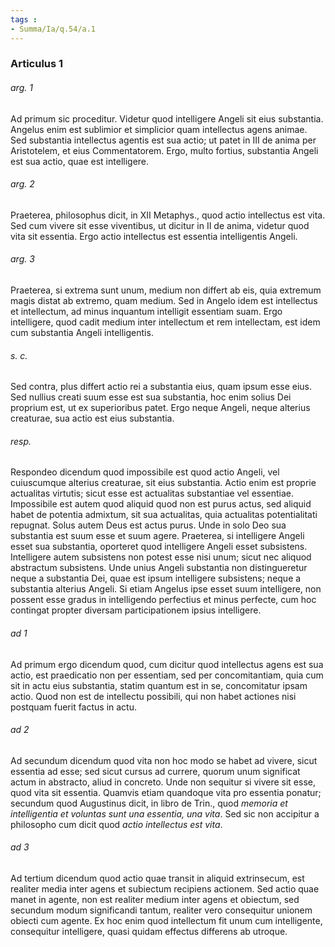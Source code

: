 ```yaml
---
tags : 
- Summa/Ia/q.54/a.1
---
```


### Articulus 1

###### arg. 1
Ad primum sic proceditur. Videtur quod intelligere Angeli sit eius substantia. Angelus enim est sublimior et simplicior quam intellectus agens animae. Sed substantia intellectus agentis est sua actio; ut patet in III de anima per Aristotelem, et eius Commentatorem. Ergo, multo fortius, substantia Angeli est sua actio, quae est intelligere.

###### arg. 2
Praeterea, philosophus dicit, in XII Metaphys., quod actio intellectus est vita. Sed cum vivere sit esse viventibus, ut dicitur in II de anima, videtur quod vita sit essentia. Ergo actio intellectus est essentia intelligentis Angeli.

###### arg. 3
Praeterea, si extrema sunt unum, medium non differt ab eis, quia extremum magis distat ab extremo, quam medium. Sed in Angelo idem est intellectus et intellectum, ad minus inquantum intelligit essentiam suam. Ergo intelligere, quod cadit medium inter intellectum et rem intellectam, est idem cum substantia Angeli intelligentis.

###### s. c.
Sed contra, plus differt actio rei a substantia eius, quam ipsum esse eius. Sed nullius creati suum esse est sua substantia, hoc enim solius Dei proprium est, ut ex superioribus patet. Ergo neque Angeli, neque alterius creaturae, sua actio est eius substantia.

###### resp.
Respondeo dicendum quod impossibile est quod actio Angeli, vel cuiuscumque alterius creaturae, sit eius substantia. Actio enim est proprie actualitas virtutis; sicut esse est actualitas substantiae vel essentiae. Impossibile est autem quod aliquid quod non est purus actus, sed aliquid habet de potentia admixtum, sit sua actualitas, quia actualitas potentialitati repugnat. Solus autem Deus est actus purus. Unde in solo Deo sua substantia est suum esse et suum agere. Praeterea, si intelligere Angeli esset sua substantia, oporteret quod intelligere Angeli esset subsistens. Intelligere autem subsistens non potest esse nisi unum; sicut nec aliquod abstractum subsistens. Unde unius Angeli substantia non distingueretur neque a substantia Dei, quae est ipsum intelligere subsistens; neque a substantia alterius Angeli. Si etiam Angelus ipse esset suum intelligere, non possent esse gradus in intelligendo perfectius et minus perfecte, cum hoc contingat propter diversam participationem ipsius intelligere.

###### ad 1
Ad primum ergo dicendum quod, cum dicitur quod intellectus agens est sua actio, est praedicatio non per essentiam, sed per concomitantiam, quia cum sit in actu eius substantia, statim quantum est in se, concomitatur ipsam actio. Quod non est de intellectu possibili, qui non habet actiones nisi postquam fuerit factus in actu.

###### ad 2
Ad secundum dicendum quod vita non hoc modo se habet ad vivere, sicut essentia ad esse; sed sicut cursus ad currere, quorum unum significat actum in abstracto, aliud in concreto. Unde non sequitur si vivere sit esse, quod vita sit essentia. Quamvis etiam quandoque vita pro essentia ponatur; secundum quod Augustinus dicit, in libro de Trin., quod *memoria et intelligentia et voluntas sunt una essentia, una vita*. Sed sic non accipitur a philosopho cum dicit quod *actio intellectus est vita*.

###### ad 3
Ad tertium dicendum quod actio quae transit in aliquid extrinsecum, est realiter media inter agens et subiectum recipiens actionem. Sed actio quae manet in agente, non est realiter medium inter agens et obiectum, sed secundum modum significandi tantum, realiter vero consequitur unionem obiecti cum agente. Ex hoc enim quod intellectum fit unum cum intelligente, consequitur intelligere, quasi quidam effectus differens ab utroque.

